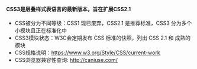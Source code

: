 #### CSS3是层叠样式表语言的最新版本，旨在扩展CSS2.1
- CSS被分为不同等级：CSS1 现已废弃，CSS2.1 是推荐标准，CSS3 分为多个小模块且正在标准化中
- CSS3模块状态：W3C会定期发布 CSS 标准的快照，列出 CSS 2.1 和 成熟的模块
- CSS规格说明：https://www.w3.org/Style/CSS/current-work
- CSS浏览器兼容性查询: http://caniuse.com/

